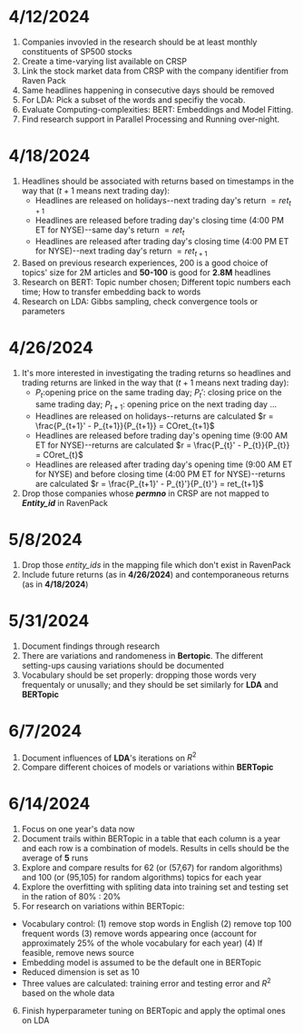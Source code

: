 # 4/12/2024
1. Companies invovled in the research should be at least monthly constituents of SP500 stocks
2. Create a time-varying list available on CRSP
3. Link the stock market data from CRSP with the company identifier from Raven Pack
4. Same headlines happening in consecutive days should be removed
5. For LDA: Pick a subset of the words and specifiy the vocab.
6. Evaluate Computing-complexities: BERT: Embeddings and Model Fitting.
7. Find research support in Parallel Processing and Running over-night.

# 4/18/2024
1. Headlines should be associated with returns based on timestamps in the way that ($t+1$ means next trading day):
   * Headlines are released on holidays--next trading day's return $= ret_{t+1}$
   * Headlines are released before trading day's closing time (4:00 PM ET for NYSE)--same day's return $= ret_{t}$
   * Headlines are released after trading day's closing time (4:00 PM ET for NYSE)--next trading day's return $= ret_{t+1}$
2. Based on previous research experiences, 200 is a good choice of topics' size for 2M articles and **50-100** is good for **2.8M** headlines
3. Research on BERT: Topic number chosen; Different topic numbers each time; How to transfer embedding back to words
4. Research on LDA: Gibbs sampling, check convergence tools or parameters


# 4/26/2024
1. It's more interested in investigating the trading returns so headlines and trading returns are linked in the way that ($t+1$ means next trading day):
   * $P_{t}$:opening price on the same trading day; $P_{t}'$: closing price on the same trading day; $P_{t+1}$: opening price on the next trading day ...
   * Headlines are released on holidays--returns are calculated $r = \frac{P_{t+1}' - P_{t+1}}{P_{t+1}} = COret_{t+1}$ 
   * Headlines are released before trading day's opening time (9:00 AM ET for NYSE)--returns are calculated $r = \frac{P_{t}' - P_{t}}{P_{t}} = COret_{t}$
   * Headlines are released after trading day's opening time (9:00 AM ET for NYSE) and before closing time (4:00 PM ET for NYSE)--returns are calculated $r = \frac{P_{t+1}' - P_{t}'}{P_{t}'} = ret_{t+1}$
2. Drop those companies whose ***permno*** in CRSP are not mapped to ***Entity_id*** in RavenPack

# 5/8/2024
1. Drop those *entity_ids* in the mapping file which don't exist in RavenPack
2. Include future returns (as in **4/26/2024**) and contemporaneous  returns (as in **4/18/2024**)

# 5/31/2024
1. Document findings through research
2. There are variations and randomeness in **Bertopic**. The different setting-ups causing variations should be documented
3. Vocabulary should be set properly: dropping those words very frequentaly or unusally; and they should be set similarly for **LDA** and **BERTopic**

# 6/7/2024
1. Document influences of **LDA**'s iterations on $R^2$
2. Compare different choices of models or variations within **BERTopic**

# 6/14/2024
1. Focus on one year's data now
2. Document trails within BERTopic in a table that each column is a year and each row is a combination of models. Results in cells should be the average of **5** runs
3. Explore and compare results for 62 (or (57,67) for random algorithms) and 100 (or (95,105) for random algorithms) topics for each year
4. Explore the overfitting with spliting data into training set and testing set in the ration of 80% : 20%
5. For research on variations within BERTopic:
  * Vocabulary control: (1) remove stop words in English (2) remove top 100 frequent words (3) remove words appearing once (account for approximately 25% of the whole vocabulary for each year) (4) If feasible, remove news source
  * Embedding model is assumed to be the default one in BERTopic
  * Reduced dimension is set as 10
  * Three values are calculated: training error and testing error and $R^2$ based on the whole data
6. Finish hyperparameter tuning on BERTopic and apply the optimal ones on LDA


   
